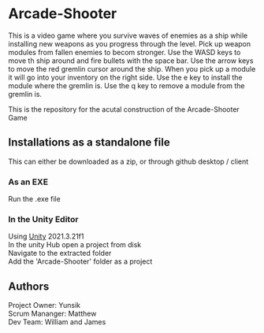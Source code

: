 # Arcade-Shooter
  This is a video game where you survive waves of enemies as a ship while installing new weapons as you progress through the level. Pick up weapon modules from fallen enemies to becom stronger. Use the WASD keys to move th ship around and fire bullets with the space bar. Use the arrow keys to move the red gremlin cursor around the ship. When you pick up a module it will go into your inventory on the right side. Use the e key to install the module where the gremlin is. Use the q key to remove a module from the gremlin is.


  This is the repository for the acutal construction of the Arcade-Shooter Game

## Installations as a standalone file  
This can either be downloaded as a zip, or through github desktop / client  

### As an EXE
Run the .exe file  

### In the Unity Editor
Using [Unity](https://unity.com/releases/editor/qa/lts-releases) 2021.3.21f1  
In the unity Hub open a project from disk  
Navigate to the extracted folder  
Add the 'Arcade-Shooter' folder as a project  

## Authors
 Project Owner: Yunsik  
 Scrum Mananger: Matthew  
 Dev Team: William and James  
